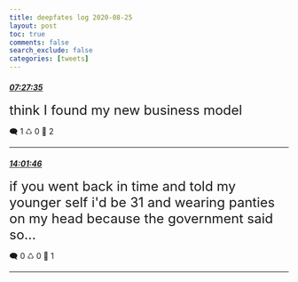 ```yaml
---
title: deepfates log 2020-08-25
layout: post
toc: true
comments: false
search_exclude: false
categories: [tweets]
---
```



#### <a href = "https://twitter.com/deepfates/status/1298250673436401665">*07:27:35*</a>

<font size="5">think I found my new business model</font>



🗨️ 1 ♺ 0 🤍  2   

---
    
#### <a href = "https://twitter.com/deepfates/status/1298349873578700800">*14:01:46*</a>

<font size="5">if you went back in time and told my younger self i'd be 31 and wearing panties on my head because the government said so...</font>



🗨️ 0 ♺ 0 🤍  1   

---
    
            

